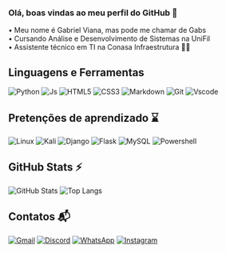 ### Olá, boas vindas ao meu perfil do GitHub 👋
• Meu nome é Gabriel Viana, mas pode me chamar de Gabs <br>
• Cursando Análise e Desenvolvimento de Sistemas na UniFil <br>
• Assistente técnico em TI na Conasa Infraestrutura 💙🚀 <br>

## Linguagens e Ferramentas
![Python](https://img.shields.io/badge/Python-3776AB?style=for-the-badge&logo=python&logoColor=white)
![Js](https://img.shields.io/badge/JavaScript-F7DF1E?style=for-the-badge&logo=javascript&logoColor=black)
![HTML5](https://img.shields.io/badge/HTML5-E34F26?style=for-the-badge&logo=html5&logoColor=white) 
![CSS3](https://img.shields.io/badge/CSS3-1572B6?style=for-the-badge&logo=css3&logoColor=white)
![Markdown](https://img.shields.io/badge/Markdown-000?style=for-the-badge&logo=markdown)
![Git](https://img.shields.io/badge/GIT-E44C30?style=for-the-badge&logo=git&logoColor=white)
![Vscode](https://img.shields.io/badge/Vscode-007ACC?style=for-the-badge&logo=visual-studio-code&logoColor=white)

## Pretenções de aprendizado ⌛ 
![Linux](https://img.shields.io/badge/Linux-FCC624?style=for-the-badge&logo=linux&logoColor=black)
![Kali](https://img.shields.io/badge/Kali_Linux-557C94?style=for-the-badge&logo=kali-linux&logoColor=white)
![Django](https://img.shields.io/badge/Django-092E20?style=for-the-badge&logo=django&logoColor=white)
![Flask](https://img.shields.io/badge/Flask-000000?style=for-the-badge&logo=flask&logoColor=white)
![MySQL](https://img.shields.io/badge/MySQL-00000F?style=for-the-badge&logo=mysql&logoColor=white)
![Powershell](https://img.shields.io/badge/powershell-5391FE?style=for-the-badge&logo=powershell&logoColor=white)

## GitHub Stats ⚡
![GitHub Stats](https://github-readme-stats.vercel.app/api?username=gabs-viana&theme=transparent&bg_color=000&border_color=30A3DC&show_icons=true&icon_color=30A3DC&title_color=E94D5F&text_color=FFF)
![Top Langs](https://github-readme-stats-git-masterrstaa-rickstaa.vercel.app/api/top-langs/?username=gabs-viana&layout=compact&bg_color=000&border_color=30A3DC&title_color=E94D5F&text_color=FFF)

## Contatos 📬
[![Gmail](https://img.shields.io/badge/Gmail-333333?style=for-the-badge&logo=gmail&logoColor=red)](mailto:gabriel.macviana@gmail.com)
[![Discord](https://img.shields.io/badge/Discord-7289DA?style=for-the-badge&logo=discord&logoColor=white)](https://discord.com/channels/gabs.viana/)
[![WhatsApp](https://img.shields.io/badge/WhatsApp-25D366?style=for-the-badge&logo=whatsapp&logoColor=white)](https://wa.me/+5543988347651)
[![Instagram](https://img.shields.io/badge/-Instagram-%23E4405F?style=for-the-badge&logo=instagram&logoColor=white)](https://www.instagram.com/gabriel.dviana/)
